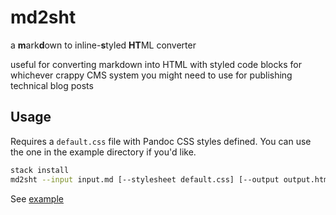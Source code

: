 # md2sht

a **m**ark**d**own to inline-**s**tyled **HT**ML converter

useful for converting markdown into HTML with styled code blocks for whichever crappy CMS system you might need to use for publishing technical blog posts

## Usage

Requires a `default.css` file with Pandoc CSS styles defined. You can use the one in the example directory if you'd like.

```bash
stack install
md2sht --input input.md [--stylesheet default.css] [--output output.html]
```

See [example](example/)
